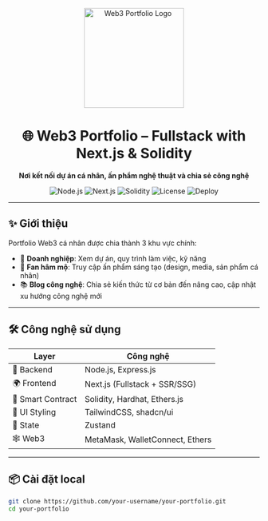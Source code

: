 <p align="center">
  <img src="https://your-logo-url.com/logo.png" alt="Web3 Portfolio Logo" width="200"/>
</p>

<h1 align="center">🌐 Web3 Portfolio – Fullstack with Next.js & Solidity</h1>

<p align="center">
  <b>Nơi kết nối dự án cá nhân, ấn phẩm nghệ thuật và chia sẻ công nghệ</b>
</p>

<p align="center">
  <img alt="Node.js" src="https://img.shields.io/badge/Backend-Node.js-green?logo=node.js" />
  <img alt="Next.js" src="https://img.shields.io/badge/Frontend-Next.js-black?logo=next.js" />
  <img alt="Solidity" src="https://img.shields.io/badge/SmartContract-Solidity-gray?logo=ethereum" />
  <img alt="License" src="https://img.shields.io/github/license/your-username/your-repo" />
  <img alt="Deploy" src="https://img.shields.io/badge/Deployed-Vercel-blue?logo=vercel" />
</p>

---

## ✨ Giới thiệu

Portfolio Web3 cá nhân được chia thành 3 khu vực chính:

- 👔 **Doanh nghiệp**: Xem dự án, quy trình làm việc, kỹ năng
- 💖 **Fan hâm mộ**: Truy cập ấn phẩm sáng tạo (design, media, sản phẩm cá nhân)
- 📚 **Blog công nghệ**: Chia sẻ kiến thức từ cơ bản đến nâng cao, cập nhật xu hướng công nghệ mới

---

## 🛠️ Công nghệ sử dụng

| Layer          | Công nghệ                         |
|----------------|-----------------------------------|
| 🧠 Backend      | Node.js, Express.js               |
| 🌍 Frontend     | Next.js (Fullstack + SSR/SSG)     |
| 🔐 Smart Contract | Solidity, Hardhat, Ethers.js      |
| 🧪 UI Styling   | TailwindCSS, shadcn/ui            |
| 🧠 State        | Zustand                           |
| 🕸️ Web3         | MetaMask, WalletConnect, Ethers   |

---

## 📦 Cài đặt local

```bash
git clone https://github.com/your-username/your-portfolio.git
cd your-portfolio
